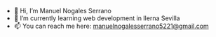 - 👋 Hi, I’m Manuel Nogales Serrano
- 🌱 I’m currently learning web development in Ilerna Sevilla
- 📫 You can reach me here: manuelnogalesserrano5221@gmail.com

<!---
M-nogales/M-nogales is a ✨ special ✨ repository because its `README.md` (this file) appears on your GitHub profile.
You can click the Preview link to take a look at your changes.
- 💞️ I’m looking to collaborate on ...
- 👀 I’m interested in ...
--->
